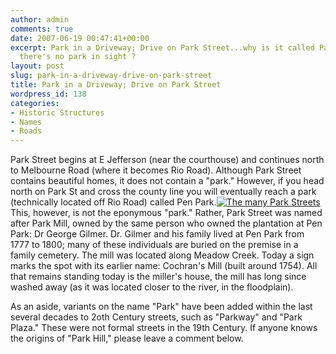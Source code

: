 ```yaml
---
author: admin
comments: true
date: 2007-06-19 00:47:41+00:00
excerpt: Park in a Driveway; Drive on Park Street...why is it called Park Street when
  there's no park in sight ?
layout: post
slug: park-in-a-driveway-drive-on-park-street
title: Park in a Driveway; Drive on Park Street
wordpress_id: 138
categories:
- Historic Structures
- Names
- Roads
---
```


Park Street begins at E Jefferson (near the courthouse) and continues north to Melbourne Road (where it becomes Rio Road). Although Park Street contains beautiful homes, it does not contain a "park." However, if you head north on Park St and cross the county line you will eventually reach a park (technically located off Rio Road) called Pen Park.[![The many Park Streets](http://www.locohistory.org/blog/wp-content/uploads/2007/06/parkstsigns.jpg)](http://www.locohistory.org/blog/?attachment_id=139) This, however, is not the eponymous "park." Rather, Park Street was named after Park Mill, owned by the same person who owned the plantation at Pen Park: Dr George Gilmer. Dr. Gilmer and his family lived at Pen Park from 1777 to 1800; many of these individuals are buried on the premise in a family cemetery. The mill was located along Meadow Creek. Today a sign marks the spot with its earlier name: Cochran's Mill (built around 1754). All that remains standing today is the miller's house, the mill has long since washed away (as it was located closer to the river, in the floodplain).

As an aside, variants on the name "Park" have been added within the last several decades to 2oth Century streets, such as "Parkway" and "Park Plaza." These were not formal streets in the 19th Century. If anyone knows the origins of "Park Hill," please leave a comment below.
